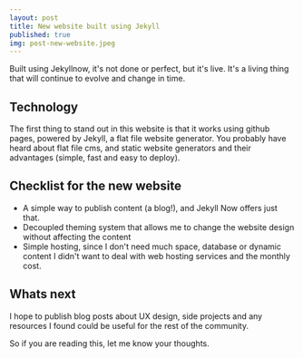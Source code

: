 ```yaml
---
layout: post
title: New website built using Jekyll
published: true
img: post-new-website.jpeg
---
```


Built using Jekyllnow, it's not done or perfect, but it's live. It's a living thing that will continue to evolve and change in time.

## Technology

The first thing to stand out in this website is that it works using github pages, powered by Jekyll, a flat file website generator. You probably have heard about flat file cms, and static website generators and their advantages (simple, fast and easy to deploy).

## Checklist for the new website

- A simple way to publish content (a blog!), and Jekyll Now offers just that.
- Decoupled theming system that allows me to change the website design without affecting the content
- Simple hosting, since I don't need much space, database or dynamic content I didn't want to deal with web hosting services and the monthly cost.

## Whats next

I hope to publish blog posts about UX design, side projects and any resources I found could be useful for the rest of the community.

So if you are reading this, let me know your thoughts.
